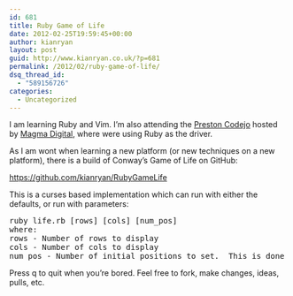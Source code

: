 ```yaml
---
id: 681
title: Ruby Game of Life
date: 2012-02-25T19:59:45+00:00
author: kianryan
layout: post
guid: http://www.kianryan.co.uk/?p=681
permalink: /2012/02/ruby-game-of-life/
dsq_thread_id:
  - "589156726"
categories:
  - Uncategorized
---
```

I am learning Ruby and Vim. I’m also attending the [Preston Codejo](http://www.magmadigital.co.uk/2012/preston-codejo/) hosted by [Magma Digital](http://www.magmadigital.co.uk/), where were using Ruby as the driver.

As I am wont when learning a new platform (or new techniques on a new platform), there is a build of Conway’s Game of Life on GitHub:
  
<https://github.com/kianryan/RubyGameLife>

This is a curses based implementation which can run with either the defaults, or run with parameters:

<pre class="brush: bash; title: ; notranslate" title="">ruby life.rb [rows] [cols] [num_pos]
where:
rows - Number of rows to display
cols - Number of cols to display
num_pos - Number of initial positions to set.  This is done randomly, so you are likely to get less positions than specified.
</pre>

Press q to quit when you’re bored. Feel free to fork, make changes, ideas, pulls, etc.